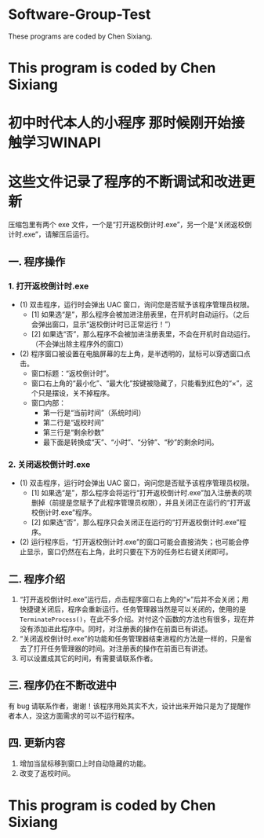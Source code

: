 # Software-Group-Test
These programs are coded by Chen Sixiang. 

# This program is coded by Chen Sixiang
# 初中时代本人的小程序 那时候刚开始接触学习WINAPI
# 这些文件记录了程序的不断调试和改进更新

压缩包里有两个 exe 文件，一个是“打开返校倒计时.exe”，另一个是“关闭返校倒计时.exe”，请解压后运行。

## 一. 程序操作

### 1. 打开返校倒计时.exe

- (1) 双击程序，运行时会弹出 UAC 窗口，询问您是否赋予该程序管理员权限。
    - [1] 如果选“是”，那么程序会被加进注册表里，在开机时自动运行。（之后会弹出窗口，显示“返校倒计时已正常运行！”）
    - [2] 如果选“否”，那么程序不会被加进注册表里，不会在开机时自动运行。（不会弹出除主程序外的窗口）
- (2) 程序窗口被设置在电脑屏幕的左上角，是半透明的，鼠标可以穿透窗口点击。
    - 窗口标题：“返校倒计时”。
    - 窗口右上角的“最小化”、“最大化”按键被隐藏了，只能看到红色的“×”，这个只是摆设，关不掉程序。
    - 窗口内部：
        - 第一行是“当前时间”（系统时间）
        - 第二行是“返校时间”
        - 第三行是“剩余秒数”
        - 最下面是转换成“天”、“小时”、“分钟”、“秒”的剩余时间。

### 2. 关闭返校倒计时.exe

- (1) 双击程序，运行时会弹出 UAC 窗口，询问您是否赋予该程序管理员权限。
    - [1] 如果选“是”，那么程序会将运行“打开返校倒计时.exe”加入注册表的项删掉（前提是您赋予了此程序管理员权限），并且关闭正在运行的“打开返校倒计时.exe”程序。
    - [2] 如果选“否”，那么程序只会关闭正在运行的“打开返校倒计时.exe”程序。
- (2) 运行程序后，“打开返校倒计时.exe”的窗口可能会直接消失；也可能会停止显示，窗口仍然在右上角，此时只要在下方的任务栏右键关闭即可。

## 二. 程序介绍

1. “打开返校倒计时.exe”运行后，点击程序窗口右上角的“×”后并不会关闭；用快捷键关闭后，程序会重新运行。任务管理器当然是可以关闭的，使用的是 `TerminateProcess()`，在此不多介绍。对付这个函数的方法也有很多，现在并没有添加进此程序中。同时，对注册表的操作在前面已有讲述。
2. “关闭返校倒计时.exe”的功能和任务管理器结束进程的方法是一样的，只是省去了打开任务管理器的时间。对注册表的操作在前面已有讲述。
3. 可以设置成其它的时间，有需要请联系作者。

## 三. 程序仍在不断改进中

有 bug 请联系作者，谢谢！该程序用处其实不大，设计出来开始只是为了提醒作者本人，没这方面需求的可以不运行程序。

## 四. 更新内容

1. 增加当鼠标移到窗口上时自动隐藏的功能。
2. 改变了返校时间。


# This program is coded by Chen Sixiang
